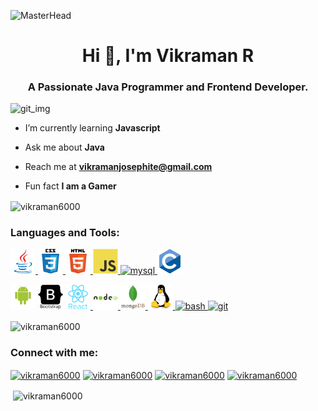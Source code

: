 ![MasterHead](https://user-images.githubusercontent.com/10498744/210012254-234538ff-d198-48aa-8964-37e6fd45d227.gif)

<h1 align="center">Hi 👋, I'm Vikraman R</h1>
<h3 align="center">A Passionate Java Programmer and Frontend Developer.</h3>

<!-- <img alt="Eat,Sleep,Code,Repeat" src="git_img.jpg"> -->
 ![git_img](https://github.com/Vikraman6000/Vikraman6000/assets/94913027/5437444a-8018-4471-bddf-efba0b433248)
</br>

-  I’m currently learning **Javascript**

-  Ask me about **Java**

-  Reach me at  **vikramanjosephite@gmail.com**

-  Fun fact **I am a Gamer**



<p align="left"> <img align="center" src="https://github-readme-stats.vercel.app/api/top-langs?username=vikraman6000&show_icons=true&locale=en&layout=compact" alt="vikraman6000" /></p>
<h3 align="left">Languages and Tools:</h3>
<p align="left"> 
<a href="https://www.java.com" target="_blank" rel="noreferrer"> <img src="https://raw.githubusercontent.com/devicons/devicon/master/icons/java/java-original.svg" alt="java" width="40" height="40"/> </a> 
<a href="https://www.w3schools.com/css/" target="_blank" rel="noreferrer"> <img src="https://raw.githubusercontent.com/devicons/devicon/master/icons/css3/css3-original-wordmark.svg" alt="css3" width="40" height="40"/> </a> 
<a href="https://www.w3.org/html/" target="_blank" rel="noreferrer"> <img src="https://raw.githubusercontent.com/devicons/devicon/master/icons/html5/html5-original-wordmark.svg" alt="html5" width="40" height="40"/> </a> 
<a href="https://developer.mozilla.org/en-US/docs/Web/JavaScript" target="_blank" rel="noreferrer"> <img src="https://raw.githubusercontent.com/devicons/devicon/master/icons/javascript/javascript-original.svg" alt="javascript" width="40" height="40"/> </a>
<a href="https://www.mysql.com/" target="_blank" rel="noreferrer"> <img src="https://icons.iconarchive.com/icons/papirus-team/papirus-apps/512/mysql-workbench-icon.png" alt="mysql" width="40" height="40"/> </a>
<a href="https://www.cprogramming.com/" target="_blank" rel="noreferrer"> <img src="https://raw.githubusercontent.com/devicons/devicon/master/icons/c/c-original.svg" alt="c" width="40" height="40"/> </a>

<a href="https://developer.android.com" target="_blank" rel="noreferrer"> <img src="https://raw.githubusercontent.com/devicons/devicon/master/icons/android/android-original-wordmark.svg" alt="android" width="40" height="40"/></a>
<a href="https://getbootstrap.com" target="_blank" rel="noreferrer"> <img src="https://raw.githubusercontent.com/devicons/devicon/master/icons/bootstrap/bootstrap-plain-wordmark.svg" alt="bootstrap" width="40" height="40"/></a>
<a href="https://reactjs.org/" target="_blank" rel="noreferrer"> <img src="https://raw.githubusercontent.com/devicons/devicon/master/icons/react/react-original-wordmark.svg" alt="react" width="40" height="40"/> </a> 
<a href="https://nodejs.org" target="_blank" rel="noreferrer"> <img src="https://raw.githubusercontent.com/devicons/devicon/master/icons/nodejs/nodejs-original-wordmark.svg" alt="nodejs" width="40" height="40"/> </a>
<a href="https://www.mongodb.com/" target="_blank" rel="noreferrer"><img src="https://raw.githubusercontent.com/devicons/devicon/master/icons/mongodb/mongodb-original-wordmark.svg" alt="mongodb" width="40" height="40"/> </a>
<a href="https://www.linux.org/" target="_blank" rel="noreferrer"><img src="https://raw.githubusercontent.com/devicons/devicon/master/icons/linux/linux-original.svg" alt="linux" width="40" height="40"/> </a> 
<a href="https://www.gnu.org/software/bash/" target="_blank" rel="noreferrer"><img src="https://www.vectorlogo.zone/logos/gnu_bash/gnu_bash-icon.svg" alt="bash" width="40" height="40"/> </a>
<a href="https://git-scm.com/" target="_blank" rel="noreferrer"><img src="https://www.vectorlogo.zone/logos/git-scm/git-scm-icon.svg" alt="git" width="40" height="40"/> </a>
</p>


<p align="left"><img align="center" src="https://github-readme-streak-stats.herokuapp.com/?user=vikraman6000&" alt="vikraman6000" /></p>
<h3 align="left">Connect with me:</h3>
<p align="left">
<a href="https://linkedin.com/in/vikraman6000" target="blank"><img align="center" src="https://play-lh.googleusercontent.com/kMofEFLjobZy_bCuaiDogzBcUT-dz3BBbOrIEjJ-hqOabjK8ieuevGe6wlTD15QzOqw" alt="vikraman6000" height="30" width="30" /></a>
<a href="https://www.hackerrank.com/vikraman6000" target="blank"><img align="center" src="https://raw.githubusercontent.com/rahuldkjain/github-profile-readme-generator/master/src/images/icons/Social/hackerrank.svg" alt="vikraman6000" height="30" width="40" /></a>
<a href="https://www.leetcode.com/vikraman6000" target="blank"><img align="center" src="https://upload.wikimedia.org/wikipedia/commons/1/19/LeetCode_logo_black.png" alt="vikraman6000" height="35" width="35" /></a>
 <a href="https://github.com/vikraman6000" target="blank"><img align="center" src="https://github.githubassets.com/images/modules/logos_page/GitHub-Mark.png" alt="vikraman6000" height="40" width="40" /></a>
</p>
<p>&nbsp;<img align="center" src="https://github-readme-stats.vercel.app/api?username=vikraman6000&show_icons=true&locale=en" alt="vikraman6000" /></p>

<!-- [![vikraman6000's github activity graph](https://github-readme-activity-graph.cyclic.app/graph?username=vikraman6000&color=777&line=4FA4F4&hide_title=true&hide_border=true&theme=github-compact&point=bedifc)](https://github.com/vikraman6000) -->

<!-- My Sql default image <img src="https://raw.githubusercontent.com/devicons/devicon/master/icons/mysql/mysql-original-wordmark.svg" alt="mysql" width="40" height="40"/> Alternate Image link - https://upload.wikimedia.org/wikipedia/commons/b/b2/Database-mysql.svg -->

<!-- Android default image <img src="https://raw.githubusercontent.com/devicons/devicon/master/icons/android/android-original-wordmark.svg" alt="android" width="40" height="40"/> -->


